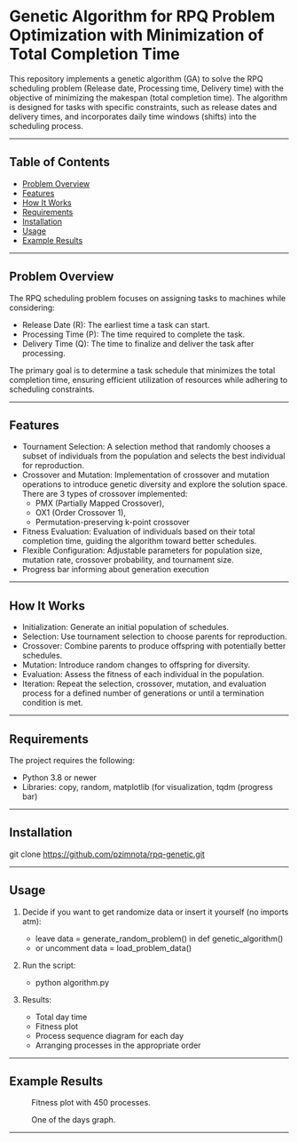 # Genetic Algorithm for RPQ Problem Optimization with Minimization of Total Completion Time

This repository implements a genetic algorithm (GA) to solve the RPQ scheduling problem (Release date, Processing time, Delivery time) with the objective of minimizing the makespan (total completion time). The algorithm is designed for tasks with specific constraints, such as release dates and delivery times, and incorporates daily time windows (shifts) into the scheduling process.

---

## Table of Contents
- [Problem Overview](#problem-overview)
- [Features](#features)
- [How It Works](#how-it-works)
- [Requirements](#requirements)
- [Installation](#installation)
- [Usage](#usage)
- [Example Results](#example-results)
  
---

## Problem Overview

The RPQ scheduling problem focuses on assigning tasks to machines while considering:
- Release Date (R): The earliest time a task can start.
- Processing Time (P): The time required to complete the task.
- Delivery Time (Q): The time to finalize and deliver the task after processing.

The primary goal is to determine a task schedule that minimizes the total completion time, ensuring efficient utilization of resources while adhering to scheduling constraints.

---

## Features

- Tournament Selection: A selection method that randomly chooses a subset of individuals from the population and selects the best individual for reproduction.
- Crossover and Mutation: Implementation of crossover and mutation operations to introduce genetic diversity and explore the solution space. There are 3 types of crossover implemented:
    - PMX (Partially Mapped Crossover),
    - OX1 (Order Crossover 1),
    - Permutation-preserving k-point crossover
- Fitness Evaluation: Evaluation of individuals based on their total completion time, guiding the algorithm toward better schedules.
- Flexible Configuration: Adjustable parameters for population size, mutation rate, crossover probability, and tournament size.
- Progress bar informing about generation execution
  
---

## How It Works

- Initialization: Generate an initial population of schedules.
- Selection: Use tournament selection to choose parents for reproduction.
- Crossover: Combine parents to produce offspring with potentially better schedules.
- Mutation: Introduce random changes to offspring for diversity.
- Evaluation: Assess the fitness of each individual in the population.
- Iteration: Repeat the selection, crossover, mutation, and evaluation process for a defined number of generations or until a termination condition is met.

---

## Requirements

The project requires the following:
- Python 3.8 or newer
- Libraries: copy, random, matplotlib (for visualization, tqdm (progress bar)

---

## Installation
git clone https://github.com/pzimnota/rpq-genetic.git

---

## Usage
1. Decide if you want to get randomize data or insert it yourself (no imports atm):
   - leave data = generate_random_problem() in def genetic_algorithm()
   - or uncomment data = load_problem_data()
     
2. Run the script:
   - python algorithm.py 
   
3. Results:
   - Total day time
   - Fitness plot
   - Process sequence diagram for each day
   - Arranging processes in the appropriate order

---

## Example Results

<figure>
  <img src=fitness_plot.png";ixid=eyJhcHBfaWQiOjEyMDd9&amp;auto=format&amp;fit=crop&amp;w=1000&amp;q=80" alt="">
  <figcaption>Fitness plot with 450 processes.</figcaption>
</figure>

  <figure>
  <img src=day_graph.png";ixid=eyJhcHBfaWQiOjEyMDd9&amp;auto=format&amp;fit=crop&amp;w=1000&amp;q=80" alt="">
  <figcaption>One of the days graph.</figcaption>
</figure>


---
